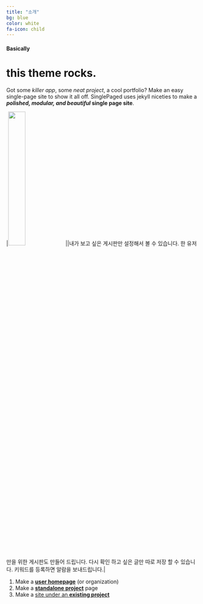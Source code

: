 ```yaml
---
title: "소개"
bg: blue
color: white
fa-icon: child
---
```


#### Basically

# this theme rocks.

Got some *killer app*, some *neat project*, a cool portfolio? Make an easy single-page site to show it all off. SinglePaged uses jekyll niceties to make a ***polished, modular, and beautiful* single page site**.

|<img src="https://user-images.githubusercontent.com/11792345/29740102-da7eecbc-8a89-11e7-9193-5d82291de56d.png
" width="30%" heigth="30%">||내가 보고 싶은 게시판만 설정해서 볼 수 있습니다.
 한 유저 만을 위한 게시판도 만들어 드립니다.
 다시 확인 하고 싶은 글만 따로 저장 할 수 있습니다.
 키워드를 등록하면 알람을 보내드립니다.|


 

1. Make a [**user homepage**](#setup-as-user-homepage) (or organization)
2. Make a [**standalone project**](#setup-as-standalone-project-page) page
3. Make a [site under an **existing project**](#setup-inside-existing-project)
